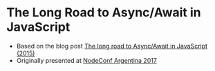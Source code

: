 # The Long Road to Async/Await in JavaScript

* Based on the blog post [The long road to Async/Await in JavaScript (2015)](https://thomashunter.name/blog/the-long-road-to-asyncawait-in-javascript/)
* Originally presented at [NodeConf Argentina 2017](https://2017.nodeconf.com.ar/)
